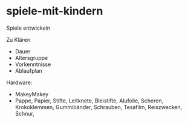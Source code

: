 spiele-mit-kindern
==================

Spiele entwickeln


Zu Klären

- Dauer
- Altersgruppe
- Vorkenntnisse
- Ablaufplan

Hardware:

- MakeyMakey
- Pappe, Papier, Stifte, Leitknete, Bleistifte, Alufolie, Scheren, 
  Krokoklemmen, Gummibänder, Schrauben, Tesafilm, Reiszwecken, Schnur, 
  
